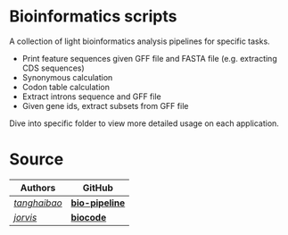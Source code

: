 # Bioinformatics scripts

A collection of light bioinformatics analysis pipelines for specific tasks.
- Print feature sequences given GFF file and FASTA file (e.g. extracting CDS sequences)
- Synonymous calculation
- Codon table calculation
- Extract introns sequence and GFF file
- Given gene ids, extract subsets from GFF file

Dive into specific folder to view more detailed usage on each application.

# Source
|Authors |GitHub| 
|---|---|
|*[tanghaibao](https://github.com/tanghaibao)*| **[bio-pipeline](https://github.com/tanghaibao/bio-pipeline)**|
|*[jorvis](https://github.com/jorvis)*| **[biocode](https://github.com/biogeeker/biocode)**|
